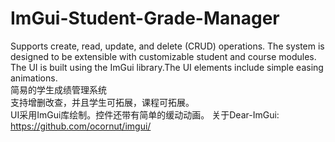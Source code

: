 # ImGui-Student-Grade-Manager
 Supports create, read, update, and delete (CRUD) operations. The system is designed to be extensible with customizable student and course modules. The UI is built using the ImGui library.The UI elements include simple easing animations.  
简易的学生成绩管理系统  
支持增删改查，并且学生可拓展，课程可拓展。  
UI采用ImGui库绘制。控件还带有简单的缓动动画。
关于Dear-ImGui: https://github.com/ocornut/imgui/
